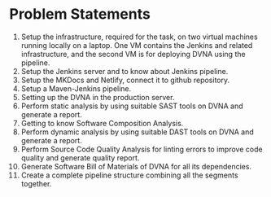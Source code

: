 # Problem Statements

1. Setup the infrastructure, required for the task, on two virtual machines running locally on a laptop. One VM contains the Jenkins and related infrastructure, and the second VM is for deploying DVNA using the pipeline.
2. Setup the Jenkins server and to know about Jenkins pipeline.
3. Setup the MKDocs and Netlify, connect it to github repository.
4. Setup a Maven-Jenkins pipeline.
5. Setting up the DVNA in the production server.
6. Perform static analysis by using suitable SAST tools on DVNA and generate a report.
7. Getting to know Software Composition Analysis.
8. Perform dynamic analysis by using suitable DAST tools on DVNA and generate a report.
9. Perform Source Code Quality Analysis for linting errors to improve code quality and generate quality report.
10. Generate Software Bill of Materials of DVNA for all its dependencies.
11. Create a complete pipeline structure combining all the segments together.
 
